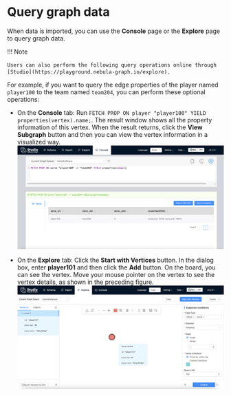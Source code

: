 # Query graph data

When data is imported, you can use the **Console** page or the **Explore** page to query graph data.

!!! Note

    Users can also perform the following query operations online through [Studio](https://playground.nebula-graph.io/explore).

For example, if you want to query the edge properties of the player named `player100` to the team named `team204`, you can perform these optional operations:

* On the **Console** tab: Run `FETCH PROP ON player "player100" YIELD properties(vertex).name;`. The result window shows all the property information of this vertex. When the result returns, click the **View Subgraph** button and then you can view the vertex information in a visualized way.  
![The information retrieved with Console](../figs/st-ug-036-1.png)

* On the **Explore** tab: Click the **Start with Vertices** button. In the dialog box, enter **player101** and then click the **Add** button. On the board, you can see the vertex. Move your mouse pointer on the vertex to see the vertex details, as shown in the preceding figure.
![The information retrieved with Explore](../figs/st-ug-036-3.png)

